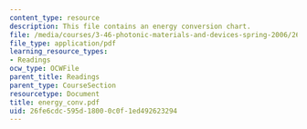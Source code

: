 ```yaml
---
content_type: resource
description: This file contains an energy conversion chart.
file: /media/courses/3-46-photonic-materials-and-devices-spring-2006/26fe6cdc595d18000c0f1ed492623294_energy_conv.pdf
file_type: application/pdf
learning_resource_types:
- Readings
ocw_type: OCWFile
parent_title: Readings
parent_type: CourseSection
resourcetype: Document
title: energy_conv.pdf
uid: 26fe6cdc-595d-1800-0c0f-1ed492623294
---
```

